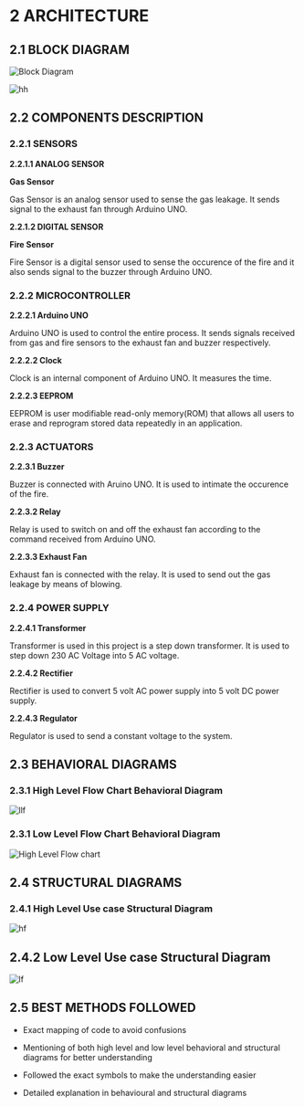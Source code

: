 # 2 ARCHITECTURE

## 2.1 BLOCK DIAGRAM

![Block Diagram](https://user-images.githubusercontent.com/98836479/157279152-27998c8e-860f-4933-81d9-27128a35c5ae.PNG)

![hh](https://user-images.githubusercontent.com/98836479/157230589-5d0c8360-388d-4fc4-bb3b-727644410edc.PNG)

## 2.2 COMPONENTS DESCRIPTION

### 2.2.1 SENSORS

**2.2.1.1 ANALOG SENSOR**

**Gas Sensor**

Gas Sensor is an analog sensor used to sense the gas leakage. It sends signal to the exhaust fan through Arduino UNO.

**2.2.1.2 DIGITAL SENSOR**

**Fire Sensor**

Fire Sensor is a digital sensor used to sense the occurence of the fire and it also sends signal to the buzzer through Arduino UNO.

### 2.2.2 MICROCONTROLLER

**2.2.2.1 Arduino UNO**

Arduino UNO is used to control the entire process. It sends signals received from gas and fire sensors to the exhaust fan and buzzer respectively.

**2.2.2.2 Clock**

Clock is an internal component of Arduino UNO. It measures the time.

**2.2.2.3 EEPROM**

EEPROM is user modifiable read-only memory(ROM) that allows all users to erase and reprogram stored data repeatedly in an application.

### 2.2.3 ACTUATORS

**2.2.3.1 Buzzer**

Buzzer is connected with Aruino UNO. It is used to intimate the occurence of the fire.

**2.2.3.2 Relay**

Relay is used to switch on and off the exhaust fan according to the command received from Arduino UNO.

**2.2.3.3 Exhaust Fan**

Exhaust fan is connected with the relay. It is used to send out the gas leakage by means of blowing.

### 2.2.4 POWER SUPPLY

**2.2.4.1 Transformer**

Transformer is used in this project is a step down transformer. It is used to step down 230 AC Voltage into 5 AC voltage.

**2.2.4.2 Rectifier**

Rectifier is used to convert 5 volt AC power supply into 5 volt DC power supply.

**2.2.4.3 Regulator**

Regulator is used to send a constant voltage to the system.

## 2.3 BEHAVIORAL DIAGRAMS

### 2.3.1 High Level Flow Chart Behavioral Diagram

![llf](https://user-images.githubusercontent.com/98836479/157252515-d3626ee5-f08c-4be2-b313-b2670feba3eb.PNG)

### 2.3.1 Low Level Flow Chart Behavioral Diagram

![High Level Flow chart](https://user-images.githubusercontent.com/98836479/157252880-09d9304f-47a2-4bec-a94c-90c71b1768fb.PNG)

## 2.4 STRUCTURAL DIAGRAMS

### 2.4.1 High Level Use case Structural Diagram

![hf](https://user-images.githubusercontent.com/98836479/157248846-cb003b68-210e-4e14-9b4f-688c2432fa76.PNG)

## 2.4.2 Low Level Use case Structural Diagram

![lf](https://user-images.githubusercontent.com/98836479/157248962-a4e711c2-532f-461b-b4f3-d60cb30447fd.PNG)

## 2.5 BEST METHODS FOLLOWED

* Exact mapping of code to avoid confusions

* Mentioning of both high level and low level behavioral and structural diagrams for better understanding

* Followed the exact symbols to make the understanding easier

* Detailed explanation in behavioural and structural diagrams


